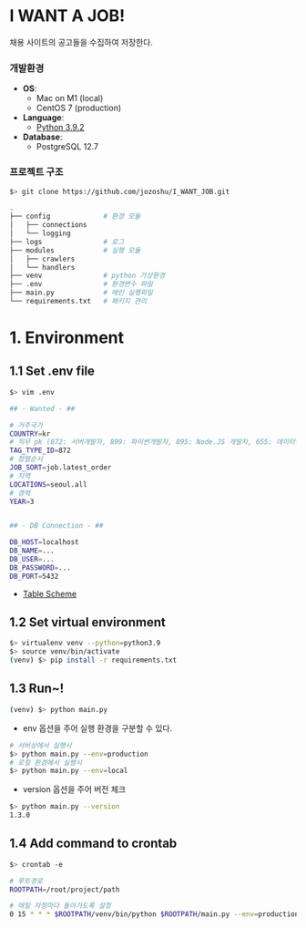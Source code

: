 # I WANT A JOB!
채용 사이트의 공고들을 수집하여 저장한다.

### 개발환경 
- **OS**:
  - Mac on M1 (local)
  - CentOS 7 (production)
- **Language**:
  - [Python 3.9.2](https://www.python.org/downloads/release/python-392/)
- **Database**:
  - PostgreSQL 12.7

### 프로젝트 구조
~~~bash
$> git clone https://github.com/jozoshu/I_WANT_JOB.git

.
├── config             # 환경 모듈
│   ├── connections
│   └── logging
├── logs               # 로그
├── modules            # 실행 모듈
│   ├── crawlers
│   └── handlers
├── venv               # python 가상환경
├── .env               # 환경변수 파일
├── main.py            # 메인 실행파일
└── requirements.txt   # 패키지 관리
~~~

# 1. Environment

## 1.1 Set .env file
~~~bash
$> vim .env

## - Wanted - ##

# 거주국가
COUNTRY=kr
# 직무 pk (872: 서버개발자, 899: 파이썬개발자, 895: Node.JS 개발자, 655: 데이터엔지니어)
TAG_TYPE_ID=872
# 정렬순서
JOB_SORT=job.latest_order
# 지역
LOCATIONS=seoul.all
# 경력
YEAR=3


## - DB Connection - ##

DB_HOST=localhost
DB_NAME=...
DB_USER=...
DB_PASSWORD=...
DB_PORT=5432
~~~

- [Table Scheme](https://github.com/jozoshu/I_WANT_JOB/wiki/Database#table-scheme)

## 1.2 Set virtual environment
~~~bash
$> virtualenv venv --python=python3.9
$> source venv/bin/activate
(venv) $> pip install -r requirements.txt
~~~

## 1.3 Run~!
~~~bash
(venv) $> python main.py
~~~
- env 옵션을 주어 실행 환경을 구분할 수 있다.
~~~bash
# 서버상에서 실행시
$> python main.py --env=production
# 로컬 환경에서 실행시
$> python main.py --env=local
~~~
- version 옵션을 주어 버전 체크
~~~bash
$> python main.py --version
1.3.0
~~~

## 1.4 Add command to crontab
~~~bash
$> crontab -e

# 루트경로
ROOTPATH=/root/project/path

# 매일 자정마다 돌아가도록 설정
0 15 * * * $ROOTPATH/venv/bin/python $ROOTPATH/main.py --env=production
~~~

